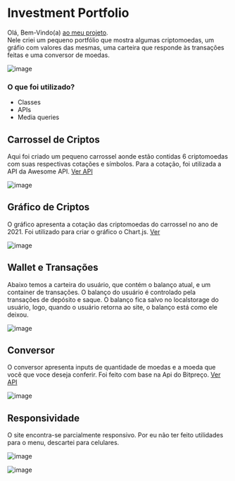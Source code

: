 # Investment Portfolio

<p>Olá, Bem-Vindo(a) <a href="https://investmentportfoliomain.netlify.app/" target="blank">ao meu projeto</a>.</br>Nele criei um pequeno portfólio que mostra algumas criptomoedas, um gráfio com valores das mesmas, 
uma carteira que responde às transações feitas e uma conversor de moedas.</p>

![image](https://user-images.githubusercontent.com/94994578/157860560-cb2b699d-9f2a-46b7-a183-84edd368bb6d.png)

### O que foi utilizado?
<ul>
  <li>Classes</li>
  <li>APIs</li>
  <li>Media queries</li>
</ul>

## Carrossel de Criptos
<p>Aqui foi criado um pequeno carrossel aonde estão contidas 6 criptomoedas com suas respectivas cotações e símbolos. Para a cotação, foi utilizada a API da Awesome API.
<a href="https://docs.awesomeapi.com.br/api-de-moedas" target="blank">Ver API</a></p>

![image](https://user-images.githubusercontent.com/94994578/157857911-4fb25eaf-6cfd-41bf-b66a-f47f5e0e125f.png)

## Gráfico de Criptos
<p>O gráfico apresenta a cotação das criptomoedas do carrossel no ano de 2021. Foi utilizado para criar o gráfico o Chart.js. 
  <a href="https://www.chartjs.org/docs/3.3.0/getting-started/" target="blank">Ver</a></p>

![image](https://user-images.githubusercontent.com/94994578/157858819-b78d28b8-e099-4973-8a8b-bbfc0d76d497.png)

## Wallet e Transações
<p>Abaixo temos a carteira do usuário, que contém o balanço atual, e um container de transações. O balanço do usuário é controlado pela transações de depósito
e saque. O balanço fica salvo no localstorage do usuário, logo, quando o usuário retorna ao site, o balanço está como ele deixou.</p>

![image](https://user-images.githubusercontent.com/94994578/157859658-ba5a9f02-6999-4247-83af-1cfc3ac65c80.png)

## Conversor
<p>O conversor apresenta inputs de quantidade de moedas e a moeda que você que voce deseja conferir. Foi feito com base na Api do Bitpreço.
<a href="https://bitpreco.com/api#publica" target="blank">Ver API</a></p>

![image](https://user-images.githubusercontent.com/94994578/157860084-5651b350-d304-4f33-9984-a9852678f59b.png)

## Responsividade
O site encontra-se parcialmente responsivo. Por eu não ter feito utilidades para o menu, descartei para celulares.

![image](https://user-images.githubusercontent.com/94994578/157861638-771d4667-f533-466a-a8c4-7a0130c4362a.png)

![image](https://user-images.githubusercontent.com/94994578/157861328-13ef283f-104a-4fed-9234-06a5bce7378c.png)

